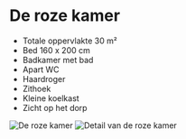 # De roze kamer

* Totale oppervlakte 30 m²
* Bed 160 x 200 cm
* Badkamer met bad
* Apart WC
* Haardroger
* Zithoek
* Kleine koelkast 
* Zicht op het dorp

![De roze kamer](/images/chambre-rose.jpg)
![Detail van de roze kamer](/images/chambre-rose-detail.jpg)
